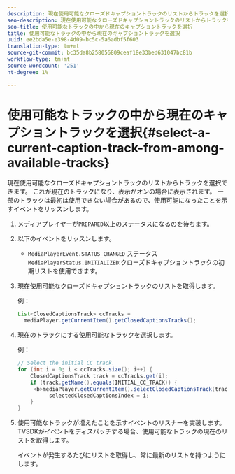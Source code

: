 ```yaml
---
description: 現在使用可能なクローズドキャプショントラックのリストからトラックを選択できます。 これが現在のトラックになり、表示がオンの場合に表示されます。 一部のトラックは最初は使用できない場合があるので、使用可能になったことを示すイベントをリッスンします。
seo-description: 現在使用可能なクローズドキャプショントラックのリストからトラックを選択できます。 これが現在のトラックになり、表示がオンの場合に表示されます。 一部のトラックは最初は使用できない場合があるので、使用可能になったことを示すイベントをリッスンします。
seo-title: 使用可能なトラックの中から現在のキャプショントラックを選択
title: 使用可能なトラックの中から現在のキャプショントラックを選択
uuid: ee2bda5e-e398-4d09-bc5c-5a6adbf5f603
translation-type: tm+mt
source-git-commit: bc35da8b258056809ceaf18e33bed631047bc81b
workflow-type: tm+mt
source-wordcount: '251'
ht-degree: 1%

---
```



# 使用可能なトラックの中から現在のキャプショントラックを選択{#select-a-current-caption-track-from-among-available-tracks}

現在使用可能なクローズドキャプショントラックのリストからトラックを選択できます。 これが現在のトラックになり、表示がオンの場合に表示されます。 一部のトラックは最初は使用できない場合があるので、使用可能になったことを示すイベントをリッスンします。

1. メディアプレイヤーが`PREPARED`以上のステータスになるのを待ちます。
1. 以下のイベントをリッスンします。

   * `MediaPlayerEvent.STATUS_CHANGED` ステータス `MediaPlayerStatus.INITIALIZED`:クローズドキャプショントラックの初期リストを使用できます。

1. 現在使用可能なクローズドキャプショントラックのリストを取得します。

   例：

   ```java
   List<ClosedCaptionsTrack> ccTracks = 
     mediaPlayer.getCurrentItem().getClosedCaptionsTracks();
   ```

1. 現在のトラックにする使用可能なトラックを選択します。

   例：

   ```java
   // Select the initial CC track. 
   for (int i = 0; i < ccTracks.size(); i++) { 
       ClosedCaptionsTrack track = ccTracks.get(i); 
       if (track.getName().equals(INITIAL_CC_TRACK)) {
        <b>mediaPlayer.getCurrentItem().selectClosedCaptionsTrack(track);</b> 
             selectedClosedCaptionsIndex = i; 
       } 
   }
   ```

1. 使用可能なトラックが増えたことを示すイベントのリスナーを実装します。 TVSDKがイベントをディスパッチする場合、使用可能なトラックの現在のリストを取得します。

   イベントが発生するたびにリストを取得し、常に最新のリストを持つようにします。